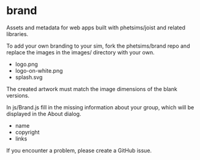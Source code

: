 brand
=====

Assets and metadata for web apps built with phetsims/joist and related libraries.

To add your own branding to your sim, fork the phetsims/brand repo and replace the images in the images/ directory with your own.
* logo.png
* logo-on-white.png
* splash.svg

The created artwork must match the image dimensions of the blank versions.

In js/Brand.js fill in the missing information about your group, which will be displayed in the About dialog.
* name
* copyright
* links

If you encounter a problem, please create a GitHub issue.